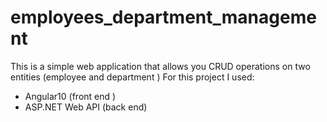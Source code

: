 # employees_department_management
This is a simple web application that allows you CRUD operations on two entities (employee and department )
For this project I used:
<ul>
<li>Angular10 (front end )</li>
<li>ASP.NET Web API (back end) </li>

